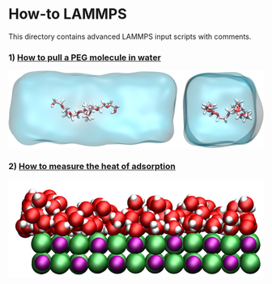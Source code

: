 # How-to LAMMPS

This directory contains advanced LAMMPS input scripts with comments. 

### 1) [How to pull a PEG molecule in water](PEG-H2O/PEG-H2O.rst)

![Image of PEG molecule pulled in water](PEG-H2O/PEGinH2O.png)

### 2) [How to measure the heat of adsorption](NaCl-H2O-GCMC/NaCl-H2O-GCMC.rst)

![Image of a NaCl-water interface](NaCl-H2O-GCMC/NaCl-H2O-GCMC.png)
